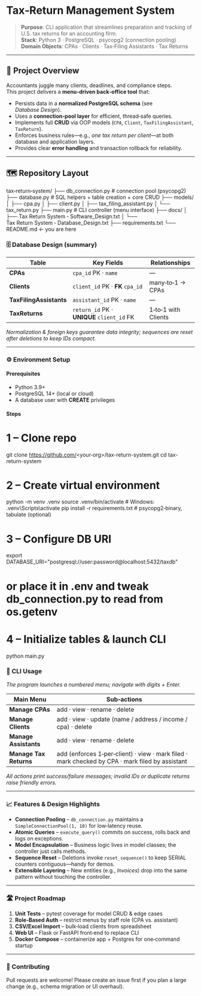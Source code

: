# Tax‑Return Management System

> **Purpose**: CLI application that streamlines preparation and tracking of U.S. tax returns for an accounting firm.  
> **Stack**: Python 3 · PostgreSQL · psycopg2 (connection pooling)  
> **Domain Objects**: CPAs · Clients · Tax‑Filing Assistants · Tax Returns  

---

## 📌 Project Overview
Accountants juggle many clients, deadlines, and compliance steps.  
This project delivers a **menu‑driven back‑office tool** that:

* Persists data in a **normalized PostgreSQL schema** (see *Database Design*).  
* Uses a **connection‑pool layer** for efficient, thread‑safe queries.  
* Implements full **CRUD** via OOP models (`CPA`, `Client`, `TaxFilingAssistant`, `TaxReturn`).  
* Enforces business rules—e.g., *one tax return per client*—at both database and application layers.  
* Provides clear **error handling** and transaction rollback for reliability.  

---

## 🗺️ Repository Layout
tax‑return‑system/
├── db_connection.py             # connection pool (psycopg2)
├── database.py                  # SQL helpers + table creation + core CRUD
├── models/
│   ├── cpa.py
│   ├── client.py
│   ├── tax_filing_assistant.py
│   └── tax_return.py
├── main.py                      # CLI controller (menu interface)
├── docs/
│   ├── Tax Return System ‑ Software_Design.txt
│   └── Tax Return System ‑ Database_Design.txt
├── requirements.txt
└── README.md   ← you are here

### 🗄️ Database Design (summary)

| Table | Key Fields | Relationships |
|-------|------------|---------------|
| **CPAs** | `cpa_id` PK · `name` | — |
| **Clients** | `client_id` PK · **FK** `cpa_id` | many‑to‑1 → CPAs |
| **TaxFilingAssistants** | `assistant_id` PK · `name` | — |
| **TaxReturns** | `return_id` PK · **UNIQUE** `client_id` FK | 1‑to‑1 with Clients |

*Normalization & foreign keys guarantee data integrity; sequences are reset after deletions to keep IDs compact.*

---

### ⚙️ Environment Setup

#### Prerequisites
* Python 3.9+  
* PostgreSQL 14+ (local or cloud)  
* A database user with **CREATE** privileges  

#### Steps
# 1 – Clone repo
git clone https://github.com/<your‑org>/tax-return-system.git
cd tax-return-system

# 2 – Create virtual environment
python -m venv .venv
source .venv/bin/activate   # Windows: .venv\Scripts\activate
pip install -r requirements.txt   # psycopg2‑binary, tabulate (optional)

# 3 – Configure DB URI
export DATABASE_URI="postgresql://user:password@localhost:5432/taxdb"
#   or place it in .env and tweak db_connection.py to read from os.getenv

# 4 – Initialize tables & launch CLI
python main.py

### 🔑 CLI Usage
*The program launches a numbered menu; navigate with digits + Enter.*

| Main Menu              | Sub‑actions                                                                        |
|------------------------|------------------------------------------------------------------------------------|
| **Manage CPAs**        | add · view · rename · delete                                                       |
| **Manage Clients**     | add · view · update (name / address / income / cpa) · delete                       |
| **Manage Assistants**  | add · view · rename · delete                                                       |
| **Manage Tax Returns** | add (enforces 1‑per‑client) · view · mark filed · mark checked by CPA · mark filed by assistant |

*All actions print success/failure messages; invalid IDs or duplicate returns raise friendly errors.*

---

### 📈 Features & Design Highlights
* **Connection Pooling** – `db_connection.py` maintains a `SimpleConnectionPool(1, 10)` for low‑latency reuse.  
* **Atomic Queries** – `execute_query()` commits on success, rolls back and logs on exceptions.  
* **Model Encapsulation** – Business logic lives in model classes; the controller just calls methods.  
* **Sequence Reset** – Deletions invoke `reset_sequence()` to keep SERIAL counters contiguous—handy for demos.  
* **Extensible Layering** – New entities (e.g., *Invoices*) drop into the same pattern without touching the controller.  

---

### 🛣️ Project Roadmap
1. **Unit Tests** – pytest coverage for model CRUD & edge cases  
2. **Role‑Based Auth** – restrict menus by staff role (CPA vs. assistant)  
3. **CSV/Excel Import** – bulk‑load clients from spreadsheet  
4. **Web UI** – Flask or FastAPI front‑end to replace CLI  
5. **Docker Compose** – containerize app + Postgres for one‑command startup  

---

### 🤝 Contributing
Pull requests are welcome! Please create an issue first if you plan a large change (e.g., schema migration or UI overhaul).
